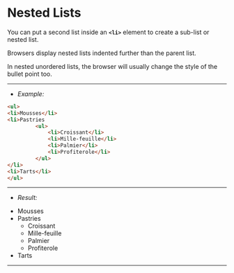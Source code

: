 # Nested Lists

You can put a second list inside an **`<li>`** element to create a sub-list or nested list.

Browsers display nested lists indented further than the parent list.

In nested unordered lists, the browser will usually change the style of the bullet point too.

---
- *Example:*

```html
<ul>
<li>Mousses</li>
<li>Pastries
		 <ul>
			 <li>Croissant</li>
			 <li>Mille-feuille</li>
			 <li>Palmier</li>
			 <li>Profiterole</li>
		 </ul>
</li>
<li>Tarts</li>
</ul>
```
---
- *Result:*
<ul>
<li>Mousses</li>
<li>Pastries
		 <ul>
			 <li>Croissant</li>
			 <li>Mille-feuille</li>
			 <li>Palmier</li>
			 <li>Profiterole</li>
		 </ul>
</li>
<li>Tarts</li>
</ul>

---
